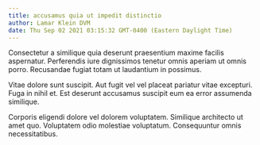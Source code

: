 ```yaml
---
title: accusamus quia ut impedit distinctio
author: Lamar Klein DVM
date: Thu Sep 02 2021 03:15:32 GMT-0400 (Eastern Daylight Time)
---
```

Consectetur a similique quia deserunt praesentium maxime facilis aspernatur. Perferendis iure dignissimos tenetur omnis aperiam ut omnis porro. Recusandae fugiat totam ut laudantium in possimus.

 Vitae dolore sunt suscipit. Aut fugit vel vel placeat pariatur vitae excepturi. Fuga in nihil et. Est deserunt accusamus suscipit eum ea error assumenda similique.

 Corporis eligendi dolore vel dolorem voluptatem. Similique architecto ut amet quo. Voluptatem odio molestiae voluptatum. Consequuntur omnis necessitatibus.